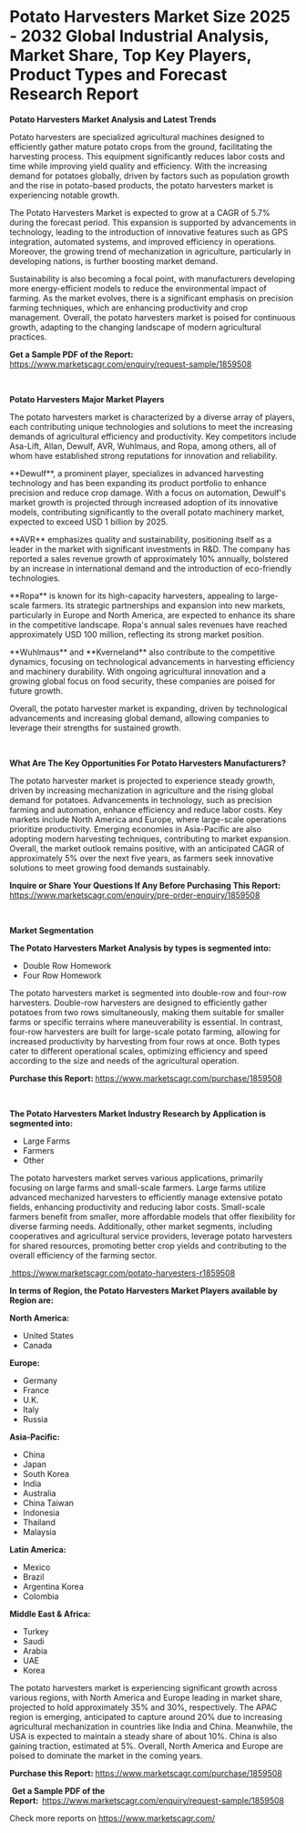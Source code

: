 <p><h1>Potato Harvesters Market Size 2025 - 2032 Global Industrial Analysis, Market Share, Top Key Players, Product Types and Forecast Research Report</h1></p><p><strong>Potato Harvesters Market Analysis and Latest Trends</strong></p>
<p><p>Potato harvesters are specialized agricultural machines designed to efficiently gather mature potato crops from the ground, facilitating the harvesting process. This equipment significantly reduces labor costs and time while improving yield quality and efficiency. With the increasing demand for potatoes globally, driven by factors such as population growth and the rise in potato-based products, the potato harvesters market is experiencing notable growth.</p><p>The Potato Harvesters Market is expected to grow at a CAGR of 5.7% during the forecast period. This expansion is supported by advancements in technology, leading to the introduction of innovative features such as GPS integration, automated systems, and improved efficiency in operations. Moreover, the growing trend of mechanization in agriculture, particularly in developing nations, is further boosting market demand. </p><p>Sustainability is also becoming a focal point, with manufacturers developing more energy-efficient models to reduce the environmental impact of farming. As the market evolves, there is a significant emphasis on precision farming techniques, which are enhancing productivity and crop management. Overall, the potato harvesters market is poised for continuous growth, adapting to the changing landscape of modern agricultural practices.</p></p>
<p><strong>Get a Sample PDF of the Report:&nbsp;</strong> <a href="https://www.marketscagr.com/enquiry/request-sample/1859508?utm_campaign=2304&utm_medium=2&utm_source=Github&utm_content=ia&utm_term=30032025&utm_id=potato-harvesters">https://www.marketscagr.com/enquiry/request-sample/1859508</a></p>
<p>&nbsp;</p>
<p><strong>Potato Harvesters Major Market Players</strong></p>
<p><p>The potato harvesters market is characterized by a diverse array of players, each contributing unique technologies and solutions to meet the increasing demands of agricultural efficiency and productivity. Key competitors include Asa-Lift, Allan, Dewulf, AVR, Wuhlmaus, and Ropa, among others, all of whom have established strong reputations for innovation and reliability.</p><p>**Dewulf**, a prominent player, specializes in advanced harvesting technology and has been expanding its product portfolio to enhance precision and reduce crop damage. With a focus on automation, Dewulf's market growth is projected through increased adoption of its innovative models, contributing significantly to the overall potato machinery market, expected to exceed USD 1 billion by 2025.</p><p>**AVR** emphasizes quality and sustainability, positioning itself as a leader in the market with significant investments in R&D. The company has reported a sales revenue growth of approximately 10% annually, bolstered by an increase in international demand and the introduction of eco-friendly technologies.</p><p>**Ropa** is known for its high-capacity harvesters, appealing to large-scale farmers. Its strategic partnerships and expansion into new markets, particularly in Europe and North America, are expected to enhance its share in the competitive landscape. Ropa's annual sales revenues have reached approximately USD 100 million, reflecting its strong market position.</p><p>**Wuhlmaus** and **Kverneland** also contribute to the competitive dynamics, focusing on technological advancements in harvesting efficiency and machinery durability. With ongoing agricultural innovation and a growing global focus on food security, these companies are poised for future growth.</p><p>Overall, the potato harvester market is expanding, driven by technological advancements and increasing global demand, allowing companies to leverage their strengths for sustained growth.</p></p>
<p>&nbsp;</p>
<p><strong>What Are The Key Opportunities For Potato Harvesters Manufacturers?</strong></p>
<p><p>The potato harvester market is projected to experience steady growth, driven by increasing mechanization in agriculture and the rising global demand for potatoes. Advancements in technology, such as precision farming and automation, enhance efficiency and reduce labor costs. Key markets include North America and Europe, where large-scale operations prioritize productivity. Emerging economies in Asia-Pacific are also adopting modern harvesting techniques, contributing to market expansion. Overall, the market outlook remains positive, with an anticipated CAGR of approximately 5% over the next five years, as farmers seek innovative solutions to meet growing food demands sustainably.</p></p>
<p><strong>Inquire or Share Your Questions If Any Before Purchasing This Report:</strong> <a href="https://www.marketscagr.com/enquiry/pre-order-enquiry/1859508?utm_campaign=2304&utm_medium=2&utm_source=Github&utm_content=ia&utm_term=30032025&utm_id=potato-harvesters">https://www.marketscagr.com/enquiry/pre-order-enquiry/1859508</a></p>
<p>&nbsp;</p>
<p><strong>Market Segmentation</strong></p>
<p><strong>The Potato Harvesters Market Analysis by types is segmented into:</strong></p>
<p><ul><li>Double Row Homework</li><li>Four Row Homework</li></ul></p>
<p><p>The potato harvesters market is segmented into double-row and four-row harvesters. Double-row harvesters are designed to efficiently gather potatoes from two rows simultaneously, making them suitable for smaller farms or specific terrains where maneuverability is essential. In contrast, four-row harvesters are built for large-scale potato farming, allowing for increased productivity by harvesting from four rows at once. Both types cater to different operational scales, optimizing efficiency and speed according to the size and needs of the agricultural operation.</p></p>
<p><strong>Purchase this Report:&nbsp;</strong><a href="https://www.marketscagr.com/purchase/1859508?utm_campaign=2304&utm_medium=2&utm_source=Github&utm_content=ia&utm_term=30032025&utm_id=potato-harvesters">https://www.marketscagr.com/purchase/1859508</a></p>
<p>&nbsp;</p>
<p><strong>The Potato Harvesters Market Industry Research by Application is segmented into:</strong></p>
<p><ul><li>Large Farms</li><li>Farmers</li><li>Other</li></ul></p>
<p><p>The potato harvesters market serves various applications, primarily focusing on large farms and small-scale farmers. Large farms utilize advanced mechanized harvesters to efficiently manage extensive potato fields, enhancing productivity and reducing labor costs. Small-scale farmers benefit from smaller, more affordable models that offer flexibility for diverse farming needs. Additionally, other market segments, including cooperatives and agricultural service providers, leverage potato harvesters for shared resources, promoting better crop yields and contributing to the overall efficiency of the farming sector.</p></p>
<p><a href="https://www.marketscagr.com/potato-harvesters-r1859508?utm_campaign=2304&utm_medium=2&utm_source=Github&utm_content=ia&utm_term=30032025&utm_id=potato-harvesters">&nbsp;https://www.marketscagr.com/potato-harvesters-r1859508</a></p>
<p><strong>In terms of Region, the Potato Harvesters Market Players available by Region are:</strong></p>
<p>
    <p> <strong> North America: </strong>
        <ul>
            <li>United States</li>
            <li>Canada</li>
        </ul>
        </p> 
    <p> <strong> Europe: </strong>
        <ul>
            <li>Germany</li>
            <li>France</li>
            <li>U.K.</li>
            <li>Italy</li>
            <li>Russia</li>
        </ul>
        </p> 
    <p> <strong> Asia-Pacific: </strong>
        <ul>
            <li>China</li>
            <li>Japan</li>
            <li>South Korea</li>
            <li>India</li>
            <li>Australia</li>
            <li>China Taiwan</li>
            <li>Indonesia</li>
            <li>Thailand</li>
            <li>Malaysia</li>
        </ul>
        </p> 
    <p> <strong> Latin America: </strong>
        <ul>
            <li>Mexico</li>
            <li>Brazil</li>
            <li>Argentina Korea</li>
            <li>Colombia</li>
        </ul>
        </p> 
    <p> <strong> Middle East & Africa: </strong>
        <ul>
            <li>Turkey</li>
            <li>Saudi</li>
            <li>Arabia</li>
            <li>UAE</li>
            <li>Korea</li>
        </ul>
    </p>
    </p>
<p><p>The potato harvesters market is experiencing significant growth across various regions, with North America and Europe leading in market share, projected to hold approximately 35% and 30%, respectively. The APAC region is emerging, anticipated to capture around 20% due to increasing agricultural mechanization in countries like India and China. Meanwhile, the USA is expected to maintain a steady share of about 10%. China is also gaining traction, estimated at 5%. Overall, North America and Europe are poised to dominate the market in the coming years.</p></p>
<p><strong>Purchase this Report: </strong><a href="https://www.marketscagr.com/purchase/1859508?utm_campaign=2304&utm_medium=2&utm_source=Github&utm_content=ia&utm_term=30032025&utm_id=potato-harvesters">https://www.marketscagr.com/purchase/1859508</a></p>
<p>&nbsp;<strong>Get a Sample PDF of the Report:&nbsp;&nbsp;</strong><a href="https://www.marketscagr.com/enquiry/request-sample/1859508?utm_campaign=2304&utm_medium=2&utm_source=Github&utm_content=ia&utm_term=30032025&utm_id=potato-harvesters">https://www.marketscagr.com/enquiry/request-sample/1859508</a></p>
<p><strong></strong></p>
<p>Check more reports on <a href="https://www.marketscagr.com/?utm_campaign=2304&utm_medium=2&utm_source=Github&utm_content=ia&utm_term=30032025&utm_id=potato-harvesters">https://www.marketscagr.com/</a></p>